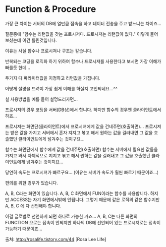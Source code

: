 # Function & Procedure

가장 큰 차이는 서버의 DB에 얼만큼 접속을 하고 데이터 전송을 주고 받느냐는 차이죠...

질문중에 
"함수는 리턴값을 갖는 프로시저다.
프로시저는 리턴값이 없다."
이렇게 물어보셨는데 이건 틀린것입니다.

이유는 사실 함수나 프로시져나 구조는 같습니다.

반복되는 코딩을 로직화 하기 위하여 함수나 프로시져를 사용한다고 보시면
가장 이해가 빠를듯 한데...

두가지 다 파라미터값을 지정하고 리턴값을 가집니다.

어떻게 설명을 드려야 가장 쉽게 이해를 하실지 고민되네요...^^

실 사용방법을 예를 들어 설명드리자면...

프로시져의 경우 코딩을 서버(DB상)에서 합니다.
하지만 함수의 경우엔 클라이언트에서 하죠...

프로시져는 화면단(클라이언트)에서 프로시져에게 값을 건네주면(호출하면)...
프로시져는 받은 값을 가지고 서버에서 혼자 지지고 볶고 해서
원하는 값을 걸러내면 그 값을 호출했던 클라이언트에게 넘겨주는 것이구요...

함수는 화면단에서 함수에게 값을 건네주면(호출하면)
함수는 서버에서 필요한 값들을 가지고 와서 자체적으로 지지고 볶고 해서
원하는 값을 걸러내고 그 값을 호출했던 클라이언트에게 넘겨주는 것이지요...

당연히 속도는 프로시져가 빠르구요...
(이유는 서버가 속도가 훨씬 빠르기 때문이죠...)

편의를 위한 경우가 있습니다.

A, B, C라는 화면이 있습니다.
A, B, C 화면에서 FUN이라는 함수를 사용합니다.
하지만 ACCESS는 자기 화면에서밖에 안됩니다.
그렇기 때문에 같은 로직의 같은 함수지만
A, B, C 에 다 선언해야 합니다.

이걸 글로벌로 선언하게 되면 하나로 가능한 거죠...
A, B, C는 다른 화면의 FUNCTION 으로는 접속이 안되지만
하나의 DB에 선언되어 있는 프로시져로는 접속이 가능하기 때문이죠...

출처: http://rosalife.tistory.com/44 [Rosa Lee Life] 

